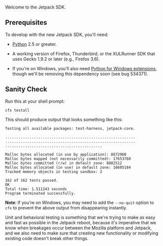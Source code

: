 Welcome to the Jetpack SDK.

Prerequisites
-------------

To develop with the new Jetpack SDK, you'll need:

* [Python](http://www.python.org/) 2.5 or greater.

* A working version of Firefox, Thunderbird, or the XULRunner SDK that
  uses Gecko 1.9.2 or later (e.g., Firefox 3.6).

* If you're on Windows, you'll also need [Python for Windows extensions](http://python.net/crew/skippy/win32/Downloads.html),
  though we'll be removing this dependency soon (see bug 534371).

Sanity Check
------------

Run this at your shell prompt:

    cfx testall

This should produce output that looks something like this:

    Testing all available packages: test-harness, jetpack-core.
    
    ...........................................................
    ...........................................................
    ............................................
    
    Malloc bytes allocated (in use by application): 8872960
    Malloc bytes mapped (not necessarily committed): 17653760
    Malloc bytes committed (r/w) in default zone: 8882512
    Malloc bytes allocated (in use) in default zone: 16605184
    Tracked memory objects in testing sandbox: 2

    162 of 162 tests passed.
    OK
    Total time: 1.511243 seconds
    Program terminated successfully.

**Note**: If you're on Windows, you may need to add the `--no-quit` option to `cfx` to prevent the above output from disappearing instantly.

Unit and behavioral testing is something that we're trying to make as easy and fast as possible in the Jetpack reboot, because it's imperative that we know when breakages occur between the Mozilla platform and Jetpack, and we also need to make sure that creating new functionality or modifying existing code doesn't break other things.
